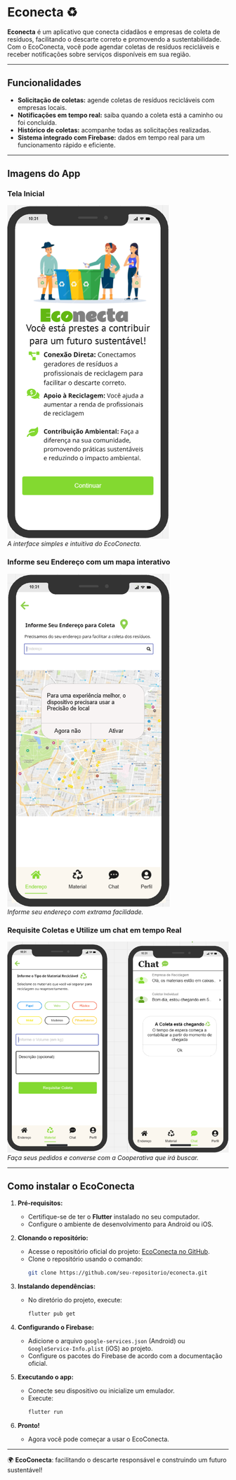 # Econecta ♻️  

**Econecta** é um aplicativo que conecta cidadãos e empresas de coleta de resíduos, facilitando o descarte correto e promovendo a sustentabilidade. Com o EcoConecta, você pode agendar coletas de resíduos recicláveis e receber notificações sobre serviços disponíveis em sua região.  

---

## Funcionalidades  

- **Solicitação de coletas:** agende coletas de resíduos recicláveis com empresas locais.  
- **Notificações em tempo real:** saiba quando a coleta está a caminho ou foi concluída.  
- **Histórico de coletas:** acompanhe todas as solicitações realizadas.  
- **Sistema integrado com Firebase:** dados em tempo real para um funcionamento rápido e eficiente.  

---

## Imagens do App  

### Tela Inicial  
![Tela Inicial](./TelaInformativaECONECTA.png)  
*A interface simples e intuitiva do EcoConecta.*  

### Informe seu Endereço com um mapa interativo  
![Tela de Solicitação](./TelaEnderecoECONECTA.png)  
*Informe seu endereço com extrama facilidade.*  

### Requisite Coletas e Utilize um chat em tempo Real 
![Histórico de Coletas](./TelaPedidoAndChat.png)  
*Faça seus pedidos e converse com a Cooperativa que irá buscar.*  

---

## Como instalar o EcoConecta  

1. **Pré-requisitos:**  
   - Certifique-se de ter o **Flutter** instalado no seu computador.  
   - Configure o ambiente de desenvolvimento para Android ou iOS.  

2. **Clonando o repositório:**  
   - Acesse o repositório oficial do projeto: [EcoConecta no GitHub](link-do-repositorio).  
   - Clone o repositório usando o comando:  
     ```bash
     git clone https://github.com/seu-repositorio/econecta.git
     ```  

3. **Instalando dependências:**  
   - No diretório do projeto, execute:  
     ```bash
     flutter pub get
     ```  

4. **Configurando o Firebase:**  
   - Adicione o arquivo `google-services.json` (Android) ou `GoogleService-Info.plist` (iOS) ao projeto.  
   - Configure os pacotes do Firebase de acordo com a documentação oficial.  

5. **Executando o app:**  
   - Conecte seu dispositivo ou inicialize um emulador.  
   - Execute:  
     ```bash
     flutter run
     ```  

6. **Pronto!**  
   - Agora você pode começar a usar o EcoConecta.  

---

🌍 **EcoConecta**: facilitando o descarte responsável e construindo um futuro sustentável!  
